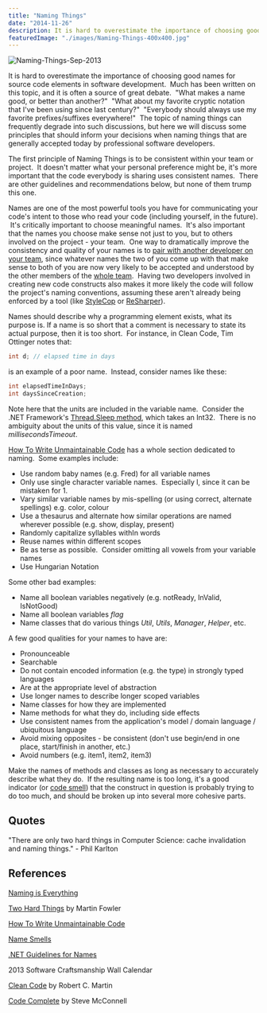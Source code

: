 ```yaml
---
title: "Naming Things"
date: "2014-11-26"
description: It is hard to overestimate the importance of choosing good names for source code elements in software development.
featuredImage: "./images/Naming-Things-400x400.jpg"
---
```


![Naming-Things-Sep-2013](images/Naming-Things-400x400.jpg)

It is hard to overestimate the importance of choosing good names for source code elements in software development.  Much has been written on this topic, and it is often a source of great debate.  "What makes a name good, or better than another?"  "What about my favorite cryptic notation that I've been using since last century?"  "Everybody should always use my favorite prefixes/suffixes everywhere!"  The topic of naming things can frequently degrade into such discussions, but here we will discuss some principles that should inform your decisions when naming things that are generally accepted today by professional software developers.

The first principle of Naming Things is to be consistent within your team or project.  It doesn't matter what your personal preference might be, it's more important that the code everybody is sharing uses consistent names.  There are other guidelines and recommendations below, but none of them trump this one.

Names are one of the most powerful tools you have for communicating your code's intent to those who read your code (including yourself, in the future).  It's critically important to choose meaningful names.  It's also important that the names you choose make sense not just to you, but to others involved on the project - your team.  One way to dramatically improve the consistency and quality of your names is to [pair with another developer on your team](/practices/pair-programming), since whatever names the two of you come up with that make sense to both of you are now very likely to be accepted and understood by the other members of the [whole team](/practices/whole-team).  Having two developers involved in creating new code constructs also makes it more likely the code will follow the project's naming conventions, assuming these aren't already being enforced by a tool (like [StyleCop](http://stylecop.codeplex.com/) or [ReSharper](http://www.jetbrains.com/resharper/)).

Names should describe why a programming element exists, what its purpose is. If a name is so short that a comment is necessary to state its actual purpose, then it is too short.  For instance, in Clean Code, Tim Ottinger notes that:

```java
int d; // elapsed time in days
```

is an example of a poor name.  Instead, consider names like these:

```java
int elapsedTimeInDays;
int daysSinceCreation;
```

Note here that the units are included in the variable name.  Consider the .NET Framework's [Thread.Sleep method](http://msdn.microsoft.com/en-us/library/d00bd51t(v=vs.110).aspx), which takes an Int32.  There is no ambiguity about the units of this value, since it is named _millisecondsTimeout_.

[How To Write Unmaintainable Code](https://github.com/Droogans/unmaintainable-code) has a whole section dedicated to naming.  Some examples include:

- Use random baby names (e.g. Fred) for all variable names
- Only use single character variable names.  Especially l, since it can be mistaken for 1.
- Vary similar variable names by mis-spelling (or using correct, alternate spellings) e.g. color, colour
- Use a thesaurus and alternate how similar operations are named wherever possible (e.g. show, display, present)
- Randomly capitalize syllables withIn words
- Reuse names within different scopes
- Be as terse as possible.  Consider omitting all vowels from your variable names
- Use Hungarian Notation

Some other bad examples:

- Name all boolean variables negatively (e.g. notReady, InValid, IsNotGood)
- Name all boolean variables _flag_
- Name classes that do various things _Util_, _Utils_, _Manager_, _Helper_, etc.

A few good qualities for your names to have are:

- Pronounceable
- Searchable
- Do not contain encoded information (e.g. the type) in strongly typed languages
- Are at the appropriate level of abstraction
- Use longer names to describe longer scoped variables
- Name classes for how they are implemented
- Name methods for what they do, including side effects
- Use consistent names from the application's model / domain language / ubiquitous language
- Avoid mixing opposites - be consistent (don't use begin/end in one place, start/finish in another, etc.)
- Avoid numbers (e.g. item1, item2, item3)

Make the names of methods and classes as long as necessary to accurately describe what they do.  If the resulting name is too long, it's a good indicator (or [code smell](/antipatterns/code-smells/)) that the construct in question is probably trying to do too much, and should be broken up into several more cohesive parts.

## Quotes

"There are only two hard things in Computer Science: cache invalidation and naming things." - Phil Karlton

## References

[Naming is Everything](http://jasonroelofs.com/2012/10/01/naming-is-everything/)

[Two Hard Things](http://martinfowler.com/bliki/TwoHardThings.html) by Martin Fowler

[How To Write Unmaintainable Code](https://github.com/Droogans/unmaintainable-code)

[Name Smells](http://www.daedtech.com/name-smells)

[.NET Guidelines for Names](http://msdn.microsoft.com/en-us/library/vstudio/ms229002(v=vs.100).aspx)

2013 Software Craftsmanship Wall Calendar

[Clean Code](http://amzn.to/YjUDI0) by Robert C. Martin

[Code Complete](http://amzn.to/Vq5YLv) by Steve McConnell

